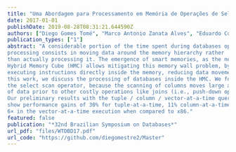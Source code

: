 ```yaml
---
title: "Uma Abordagem para Processamento em Memória de Operações de Seleção em Sistemas de Bancos de Dados"
date: 2017-01-01
publishDate: 2019-08-28T08:31:21.644590Z
authors: ["Diego Gomes Tomé", "Marco Antonio Zanata Alves", "Eduardo Cunha de Almeida"]
publication_types: ["1"]
abstract: "A considerable portion of the time spent during databases operation
processing consists in moving data around the memory hierarchy rather
than actually processing it. The emergence of smart memories, as the new
Hybrid Memory Cube (HMC) allows mitigating this memory wall problem, by
executing instructions directly inside the memory, reducing data movement. In
this work, we discuss the processing of databases inside the HMC. We focus on
the select scan operator, because the scanning of columns moves large amounts
of data prior to other costly operations like joins (i.e., push-down optimization).
Our preliminary results with the tuple / column / vector-at-a-time query engines
show performance gains of 30% for tuple-at-a-time, 11% column-at-a-time and
6× in the vector-at-a-time execution when compared to x86."
featured: false
publication: "*32nd Brazilian Symposium on Databases*"
url_pdf: "files/WTDBD17.pdf"
url_code: "https://github.com/diegomestre2/Master"
---
```


